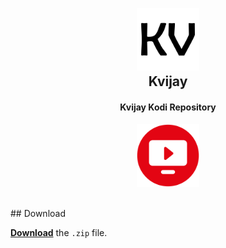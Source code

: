 <h2 align="center">
  <br>
  <a href="https://github.com/botallen/Kvijay.repo"><img src="Kvijay.repo/icon2.png" height="100" width="100"></a>
  <br>
  Kvijay
  <br>
</h2>

<h4 align="center">Kvijay Kodi Repository</h4>

<p align="center">  
  
  <!-- Downloads -->
  <a href="https://github.com/Kvijay199428/repo.jiotv.git">
    <img src="https://github.com/Kvijay199428/kodi.jiotv/blob/main/resources/icon.png" height="100" width="100">
  </a>
  
 </p>
<br>
## Download

[**Download**](https://github.com/Kvijay199428/repo.jiotv/archive/refs/heads/main.zip) the `.zip` file.
<br/>

